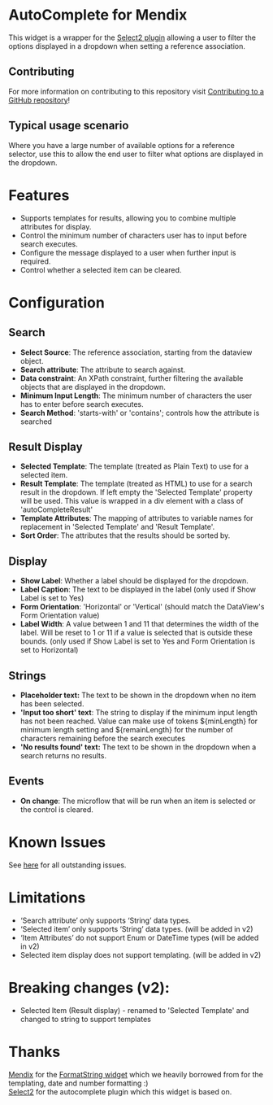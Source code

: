 # AutoComplete for Mendix

This widget is a wrapper for the [Select2 plugin](https://select2.github.io/)  allowing a user to filter the options displayed in a dropdown when setting a reference association.

## Contributing

For more information on contributing to this repository visit [Contributing to a GitHub repository](https://world.mendix.com/display/howto50/Contributing+to+a+GitHub+repository)!

## Typical usage scenario

Where you have a large number of available options for a reference selector, use this to allow the end user to filter what options are displayed in the dropdown.

# Features

- Supports templates for results, allowing you to combine multiple attributes for display.
- Control the minimum number of characters user has to input before search executes.
- Configure the message displayed to a user when further input is required.
- Control whether a selected item can be cleared.

# Configuration

## Search
- **Select Source**: The reference association, starting from the dataview object.
- **Search attribute**: The attribute to search against.
- **Data constraint**: An XPath constraint, further filtering the available objects that are displayed in the dropdown.
- **Minimum Input Length**: The minimum number of characters the user has to enter before search executes.
- **Search Method**: 'starts-with' or 'contains'; controls how the attribute is searched

## Result Display
- **Selected Template**: The template (treated as Plain Text) to use for a selected item. 
- **Result Template**: The template (treated as HTML) to use for a search result in the dropdown. If left empty the 'Selected Template' property will be used. This value is wrapped in a div element with a class of 'autoCompleteResult' 
- **Template Attributes**: The mapping of attributes to variable names for replacement in 'Selected Template' and 'Result Template'.
- **Sort Order**: The attributes that the results should be sorted by.

## Display
- **Show Label**: Whether a label should be displayed for the dropdown.
- **Label Caption**: The text to be displayed in the label (only used if Show Label is set to Yes)
- **Form Orientation**: 'Horizontal' or 'Vertical' (should match the DataView's Form Orientation value)
- **Label Width**: A value between 1 and 11 that determines the width of the label. Will be reset to 1 or 11 if a value is selected that is outside these bounds. (only used if Show Label is set to Yes and Form Orientation is set to Horizontal)

## Strings
- **Placeholder text:** The text to be shown in the dropdown when no item has been selected.
- **'Input too short' text**: The string to display if the minimum input length has not been reached. Value can make use of tokens ${minLength} for minimum length setting and ${remainLength} for the number of characters remaining before the search executes
- **'No results found' text:** The text to be shown in the dropdown when a search returns no results.

## Events
- **On change**: The microflow that will be run when an item is selected or the control is cleared.

# Known Issues

See [here](https://github.com/AuraQ/AutoCompleteForMendix/issues) for all outstanding issues.

# Limitations

- ‘Search attribute’ only supports ‘String’ data types.
- ‘Selected item’ only supports ‘String’ data types. (will be added in v2)
- ‘Item Attributes’ do not support Enum or DateTime types (will be added in v2)
- Selected item display does not support templating. (will be added in v2)

# Breaking changes (v2):
- Selected Item (Result display) - renamed to 'Selected Template' and changed to string to support templates

# Thanks

[Mendix](https://github.com/mendix) for the [FormatString widget](https://github.com/mendix/FormatString) which we heavily borrowed from for the templating, date and number formatting :)  
[Select2](https://github.com/select2) for the autocomplete plugin which this widget is based on.